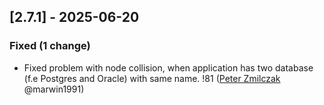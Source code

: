 <!-- @formatter:off -->
<!-- noinspection -->
<!-- Prevents auto format, for JetBrains IDE File > Settings > Editor > Code Style (Formatter Tab) > Turn formatter on/off with markers in code comments  -->

<!-- This file is automatically generate by logchange tool 🌳 🪓 => 🪵 -->
<!-- Visit https://github.com/logchange/logchange and leave a star 🌟 -->
<!-- !!! ⚠️ DO NOT MODIFY THIS FILE, YOUR CHANGES WILL BE LOST ⚠️ !!! -->


[2.7.1] - 2025-06-20
--------------------

### Fixed (1 change)

- Fixed problem with node collision, when application has two database (f.e Postgres and Oracle) with same name. !81 ([Peter Zmilczak](https://github.com/marwin1991) @marwin1991)



